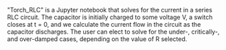 "Torch_RLC" is a Jupyter notebook that solves for the current in a series RLC circuit.  The capacitor is initially charged to some voltage V, a switch closes at t = 0, and we calculate the current flow in the circuit as the capacitor discharges.  The user can elect to solve for the under-, critically-, and over-damped cases, depending on the value of R selected. 
